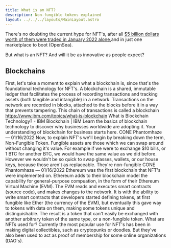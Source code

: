 ```yaml
---
title: What is an NFT?
description: Non-fungible tokens explained
layout: ../../../layouts/MainLayout.astro
---
```


There's no doubting the current hype for NFT's, after all [$5 billion dollars worth of them were traded in January 2022 alone](https://hypebeast.com/2022/2/opensea-new-record-nft-sales-january-2022),and in just one marketplace to boot (OpenSea).

But what is an NFT? And will it be as innovative as people expect?

## Blockchains

First, let's take a moment to explain what a blockchain is, since that's the foundational technology for NFT's.
A blockchain is a shared, immutable ledger that facilitates the process of recording transactions and tracking assets (both tangible and intangible) in a  network.
Transactions on the network are recorded in blocks, attached to the blocks before it in a way that prevents tampering. This chain of transactions is called a blockchain
https://www.ibm.com/topics/what-is-blockchain 
What is Blockchain Technology? - IBM Blockchain  | IBM
Learn the basics of blockchain technology to discover why businesses worldwide are adopting it. Your understanding of blockchain for business starts here.
CONE Phantomhaze — 01/16/2022
Now, to explain NFT's we'll begin by breaking down the term, Non-Fungible Token.
Fungible assets are those which we can swap around without changing it's value. For example if we were to exchange $10 bills, or 1 BTC for another BTC, we would have the same value as we did before. 
However we wouldn't be so quick to swap glasses, wallets, or our house keys, because those aren't as replaceable. They're non-fungible
CONE Phantomhaze — 01/16/2022
Ethereum was the first blockchain that NFT's were implemented on. Ethereum adds to their blockchain model the capability for general-purpose compuation, in the form of their Ethereum Virtual Machine (EVM). The EVM reads and executes smart contracts (source code), and makes changes to the network. It is with the ability to write smart contracts that developers started defining tokens, at first fungible like Ether (the currency of the EVM), but eventually this gave way to tokens with data on them, making some tokens unique and distinguishable. The result is a token that can't easily be exchanged with another arbitrary token of the same type, or a non-fungible token. 
What are NFTs used for?
Currently the most popular use for NFT's has been in making digital collectibles, such as cryptopunks or doodles.  But they've also been used to act as proof of membership for some online organizations (DAO's). 